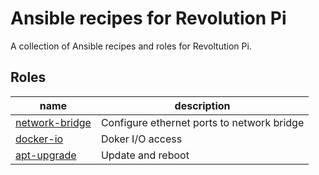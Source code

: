 # Ansible recipes for Revolution Pi

A collection of Ansible recipes and roles for Revoltution Pi.

## Roles

| name | description |
|------|-------------|
| [network-bridge](./roles/network-bridge/README.md) | Configure ethernet ports to network bridge |
| [docker-io](./roles/docker-io/README.md) | Doker I/O access |
| [apt-upgrade](./roles/apt-upgrade/README.md) | Update and reboot |

